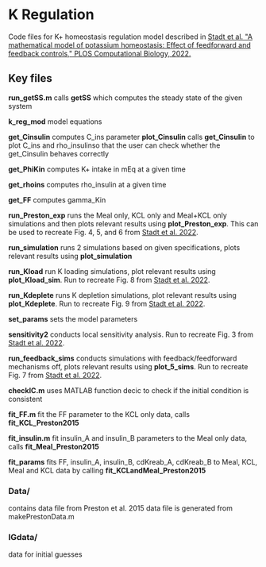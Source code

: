 # K Regulation

Code files for K+ homeostasis regulation model described in [Stadt et al. "A mathematical model of potassium homeostasis: Effect of feedforward and feedback controls," PLOS Computational Biology, 2022.](https://journals.plos.org/ploscompbiol/article?id=10.1371/journal.pcbi.1010607)

## Key files

**run_getSS.m** calls **getSS** which computes the steady state of the given system

**k_reg_mod** model equations

**get_Cinsulin** computes C_ins parameter
**plot_Cinsulin** calls **get_Cinsulin** to plot C_ins and rho_insulinso that the user can check whether the get_Cinsulin  behaves correctly

**get_PhiKin** computes K+ intake in mEq at a given time

**get_rhoins** computes rho_insulin at a given time

**get_FF** computes gamma_Kin

**run_Preston_exp** runs the Meal only, KCL only and Meal+KCL only simulations and then plots relevant results using **plot_Preston_exp**. This can be used to recreate Fig. 4, 5, and 6 from [Stadt et al. 2022](https://journals.plos.org/ploscompbiol/article?id=10.1371/journal.pcbi.1010607).

**run_simulation** runs 2 simulations based on given specifications, plots relevant results using **plot_simulation**

**run_Kload** run K loading simulations, plot relevant results using **plot_Kload_sim**. Run to recreate Fig. 8 from 
[Stadt et al. 2022](https://journals.plos.org/ploscompbiol/article?id=10.1371/journal.pcbi.1010607).

**run_Kdeplete** runs K depletion simulations, plot relevant results using **plot_Kdeplete**. Run to recreate Fig. 9 from [Stadt et al. 2022](https://journals.plos.org/ploscompbiol/article?id=10.1371/journal.pcbi.1010607). 

**set_params** sets the model parameters

**sensitivity2** conducts local sensitivity analysis. Run to recreate Fig. 3 from [Stadt et al. 2022]((https://journals.plos.org/ploscompbiol/article?id=10.1371/journal.pcbi.1010607)).

**run_feedback_sims** conducts simulations with feedback/feedforward mechanisms off, plots relevant results using **plot_5_sims**. Run to recreate Fig. 7 from [Stadt et al. 2022](https://journals.plos.org/ploscompbiol/article?id=10.1371/journal.pcbi.1010607).

**checkIC.m** uses MATLAB function decic to check if the initial condition is consistent

**fit_FF.m** fit the FF parameter to the KCL only data, calls **fit_KCL_Preston2015**

**fit_insulin.m** fit insulin_A and insulin_B parameters to the Meal only data, calls **fit_Meal_Preston2015**

**fit_params** fits FF, insulin_A, insulin_B, cdKreab_A, cdKreab_B to Meal, KCL, Meal and KCL data by calling **fit_KCLandMeal_Preston2015**

### Data/
contains data file from Preston et al. 2015
data file is generated from makePrestonData.m

### IGdata/
data for initial guesses


